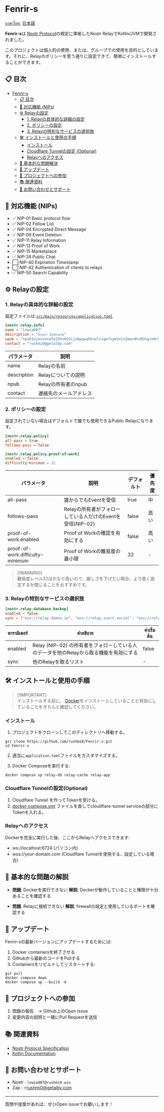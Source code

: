# Fenrir-s

[ภาษาไทย](https://github.com/rushmi0/Fenrir-s/blob/main/README.md), [日本語](https://github.com/rushmi0/Fenrir-s/blob/main/doc/README-JP.md)

**Fenrir-s**は [Nostr Protocol](https://github.com/nostr-protocol/nostr)の規定に準拠したNostr RelayでKotlin/JVMで開発されました。

このプロジェクトは個人的の使用、または、グループでの使用を目的としています。それに、Relayのポリシーを思う通りに設定できて、簡単にインストールすることができます。

## 📋 目次

- [Fenrir-s](#fenrir-s)
    - [📋 目次](#-目次)
    - [🚀 対応機能 (NIPs)](#-対応機能-nips)
    - [⚙️ Relayの設定](#️-Relayの設定)
        - [1. Relayの具体的な詳細の設定](#1-Relayの具体的な詳細の設定)
        - [2. ポリシーの設定](#2-ポリシーの設定)
        - [3. Relayの特別なサービスの選択肢](#3-Relayの特別なサービスの選択肢)
    - [🛠 インストールと使用の手順](#-インストールと使用の手順)
        - [インストール](#インストール)
        - [Cloudflare Tunnelの設定 (Optional)](#Cloudflare-Tunnelの設定(Optional))
        - [Relayへのアクセス](#Relayへのアクセス)
    - [🔧 基本的な問題解決](#-基本的な問題解決)
    - [🔄 アップデート](#-アップデート)
    - [👥 プロジェクトへの参加](#-プロジェクトへの参加)
    - [📚 関連資料](#-関連資料)
    - [💬 お問い合わせとサポート](#-お問い合わせとサポート)

## 🚀 対応機能 (NIPs)

- ✅ NIP-01 Basic protocol flow
- ✅ NIP-02 Follow List
- ✅ NIP-04 Encrypted Direct Message
- ✅ NIP-09 Event Deletion
- ✅ NIP-11 Relay Information
- ✅ NIP-13 Proof of Work
- ✅ NIP-15 Marketplace
- ✅ NIP-28 Public Chat
- ⬜ NIP-40 Expiration Timestamp
- ⬜ NIP-42 Authentication of clients to relays
- ✅ NIP-50 Search Capability

## ⚙️ Relayの設定

### 1. Relayの具体的な詳細の設定

設定ファイルは [`src/main/resources/application.toml`](src/main/resources/application.toml)

```toml
[nostr.relay.info]
name = "lnwza007"
description = "นึกแล้ว มึงต้องอ่าน"
npub = "npub1ujevvncwfe22hv6d2cjv6pqwqhkvwlcvge7vgm3vcn2max9tu03sgze8ry"
contact = "rushmi0@getalby.com"
```

| パラメータ | 説明                             |
|-------------|--------------------------------|
| name        | Relayの名前                  |
| description | Relayについての説明        |
| npub        | Relayの所有者のnpub          |
| contact     | 連絡先のメールアドレス |

### 2. ポリシーの設定

設定されていない場合はデフォルトで誰でも使用できるPublic Relayになります。

```toml
[nostr.relay.policy]
all-pass = true
follows-pass = false

[nostr.relay.policy.proof-of-work]
enabled = false
difficulty-minimum = 32
```

| パラメータ                      | 説明                                             | デフォルト | 優先度 |
|----------------------------------|------------------------------------------------------|-------------|----------------|
| all-pass                         | 誰からでもEventを受信                                   | true        | 中        |
| follows-pass                     | Relayの所有者がフォローしている人だけのEventを受信(NIP-02) | false       | 高い            |
| proof-of-work.enabled            | Proof of Workの確認を有効にする                   | false       | 高い            |
| proof-of-work.difficulty-minimum | Proof of Workの難易度の最小限                | 32          | -              |

> [!WARNING]\
> 難易度レベル32はかなり高いので、厳しさを下げたい場合、より低く設定するか閉じることをおすすめです。

### 3. Relayの特別なサービスの選択肢

```toml
[nostr.relay.database.backup]
enabled = false
sync = ["wss://relay.damus.io", "wss://relay.snort.social", "wss://relay.siamstr.com", "wss://relay.notoshi.win"]
```

| พารามิเตอร์ | คำอธิบาย                                              | ค่าเริ่มต้น |
|-------------|-------------------------------------------------------|-------------|
| enabled     | Relay (NIP-02) の所有者をフォローしている人のデータを他のRelayから取る機能を有効にする | false       |
| sync        | 他のRelayを取るリスト                   | -           |

## 🛠 インストールと使用の手順

> [!IMPORTANT]\
> インストールする前に、 [Docker](https://www.docker.com/products/docker-desktop/)をインストールしていることと有効にしていることをきちんと確認してください。


### インストール

1. プロジェクトをクローンしてこのディレクトリへ移動する。

```shell
git clone https://github.com/rushmi0/Fenrir-s.git
cd Fenrir-s
```

2. 適当に`application.toml`ファイルをカスタマイズする。

3. Docker Composeを実行する:

```shell
docker compose up relay-db relay-cache relay-app
```

### Cloudflare Tunnelの設定(Optional)

1. Cloudflare Tunnel を作ってTokenを受ける。
2. [docker-compose.yml](docker-compose.yml) ファイルを直してcloudflare-tunnel serviceの部分にTokenを入れる。

### Relayへのアクセス

Dockerを完全に実行した後、ここからRelayへアクセスできます:

- ws://localhost:6724 (パソコン内)
- wss://your-domain.com (Cloudflare Tunnelを使用する、設定している場合)

## 🔧 基本的な問題の解説

- **問題**: Dockerを実行できない
  **解説**: Dockerが動作していることと権限が十分あることを確認する

- **問題**: Relayに接続できない
  **解説**: firewallの設定と使用しているポートを確認する

## 🔄 アップデート

Fenrir-sの最新バージョンにアップデートするためには:

1. Docker containersを終了させる
2. Githubから最新のコードをPullする
3. Containersをリビルドしてリスタートする:

```shell
git pull
docker compose down
docker compose up --build -d
```

## 👥 プロジェクトへの参加

1. 問題の報告　→ Github上のOpen Issue
2. 変更内容の説明と一緒にPull Requestを送信


## 📚 関連資料

- [Nostr Protocol Specification](https://github.com/nostr-protocol/nips)
- [Kotlin Documentation](https://kotlinlang.org/docs/home.html)

## 💬 お問い合わせとサポート

- Nostr : `lnwza007@rushmi0.win`
- Zap : ⚡rushmi0@getalby.com

---

質問や提案があれば、ぜひOpen issueでお願いします！
